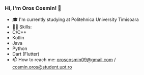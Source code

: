 ### Hi, I'm Oros Cosmin! 👋

- 🎓 I'm currently studying at Politehnica University Timisoara
- 👨‍💻 Skills: 
- C/C++
- Kotlin
- Java
- Python
- Dart (Flutter)
- 📫 How to reach me: oroscosmin09@gmail.com / cosmin.oros@student.upt.ro



